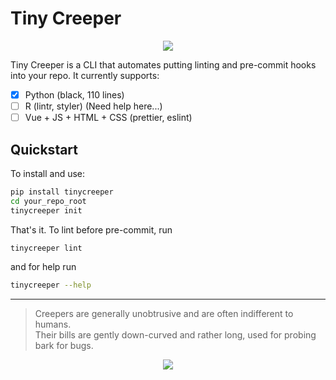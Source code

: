 # Tiny Creeper

<p align="center">
  <img src="https://raw.githubusercontent.com/jsal13/tiny-creeper/master/public/images/creeper1.gif">
</p>

Tiny Creeper is a CLI that automates putting linting and pre-commit hooks into your repo.  It currently supports:

- [x] Python (black, 110 lines)
- [ ] R (lintr, styler) (Need help here...)
- [ ] Vue + JS + HTML + CSS (prettier, eslint)

## Quickstart

To install and use:

```bash
pip install tinycreeper
cd your_repo_root
tinycreeper init
```

That's it.  To lint before pre-commit, run

```bash
tinycreeper lint
```

and for help run

```bash
tinycreeper --help
```

---

> Creepers are generally unobtrusive and are often indifferent to humans.  
> Their bills are gently down-curved and rather long, used for probing bark for bugs.

<p align="center">
  <img src="https://raw.githubusercontent.com/jsal13/tiny-creeper/master/public/images/creeper3_lg.gif">
</p>
